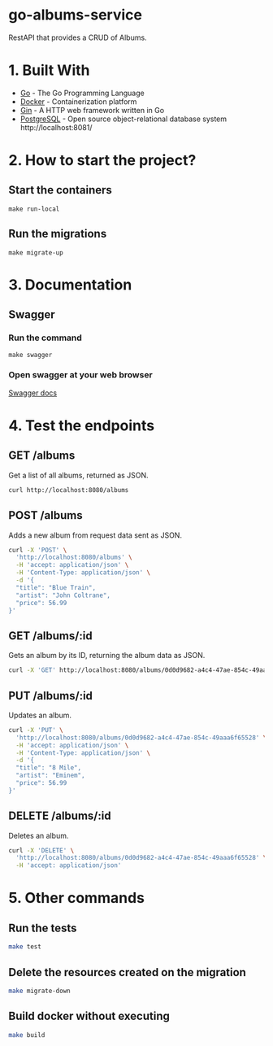 # go-albums-service

RestAPI that provides a CRUD of Albums.

# 1. Built With

- [Go](https://golang.org/) - The Go Programming Language
- [Docker](https://www.docker.com/) - Containerization platform
- [Gin](https://github.com/gin-gonic/gin) - A HTTP web framework written in Go
- [PostgreSQL](https://www.postgresql.org/) - Open source object-relational database system
  http://localhost:8081/

# 2. How to start the project?

## Start the containers

```shell
make run-local
```

## Run the migrations

```shell
make migrate-up
```

# 3. Documentation

## Swagger

### Run the command

```shell
make swagger
```

### Open swagger at your web browser

[Swagger docs](http://localhost:8081/)

# 4. Test the endpoints

## GET /albums

Get a list of all albums, returned as JSON.

```bash
curl http://localhost:8080/albums
```

## POST /albums

Adds a new album from request data sent as JSON.

```bash
curl -X 'POST' \
  'http://localhost:8080/albums' \
  -H 'accept: application/json' \
  -H 'Content-Type: application/json' \
  -d '{
  "title": "Blue Train",
  "artist": "John Coltrane",
  "price": 56.99
}'
```

## GET /albums/:id

Gets an album by its ID, returning the album data as JSON.

```bash
curl -X 'GET' http://localhost:8080/albums/0d0d9682-a4c4-47ae-854c-49aaa6f65528
```

## PUT /albums/:id

Updates an album.

```bash
curl -X 'PUT' \
  'http://localhost:8080/albums/0d0d9682-a4c4-47ae-854c-49aaa6f65528' \
  -H 'accept: application/json' \
  -H 'Content-Type: application/json' \
  -d '{
  "title": "8 Mile",
  "artist": "Eminem",
  "price": 56.99
}'
```

## DELETE /albums/:id

Deletes an album.

```bash
curl -X 'DELETE' \
  'http://localhost:8080/albums/0d0d9682-a4c4-47ae-854c-49aaa6f65528' \
  -H 'accept: application/json'
```

# 5. Other commands

## Run the tests

```bash
make test
```

## Delete the resources created on the migration

```bash
make migrate-down
```

## Build docker without executing

```bash
make build
```
